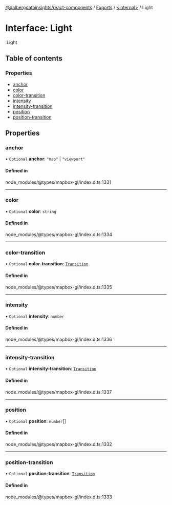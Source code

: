 [@dalbergdatainsights/react-components](../README.md) / [Exports](../modules.md) / [<internal\>](../modules/internal_.md) / Light

# Interface: Light

[<internal>](../modules/internal_.md).Light

## Table of contents

### Properties

- [anchor](internal_.Light.md#anchor)
- [color](internal_.Light.md#color)
- [color-transition](internal_.Light.md#color-transition)
- [intensity](internal_.Light.md#intensity)
- [intensity-transition](internal_.Light.md#intensity-transition)
- [position](internal_.Light.md#position)
- [position-transition](internal_.Light.md#position-transition)

## Properties

### anchor

• `Optional` **anchor**: ``"map"`` \| ``"viewport"``

#### Defined in

node_modules/@types/mapbox-gl/index.d.ts:1331

___

### color

• `Optional` **color**: `string`

#### Defined in

node_modules/@types/mapbox-gl/index.d.ts:1334

___

### color-transition

• `Optional` **color-transition**: [`Transition`](internal_.Transition.md)

#### Defined in

node_modules/@types/mapbox-gl/index.d.ts:1335

___

### intensity

• `Optional` **intensity**: `number`

#### Defined in

node_modules/@types/mapbox-gl/index.d.ts:1336

___

### intensity-transition

• `Optional` **intensity-transition**: [`Transition`](internal_.Transition.md)

#### Defined in

node_modules/@types/mapbox-gl/index.d.ts:1337

___

### position

• `Optional` **position**: `number`[]

#### Defined in

node_modules/@types/mapbox-gl/index.d.ts:1332

___

### position-transition

• `Optional` **position-transition**: [`Transition`](internal_.Transition.md)

#### Defined in

node_modules/@types/mapbox-gl/index.d.ts:1333
